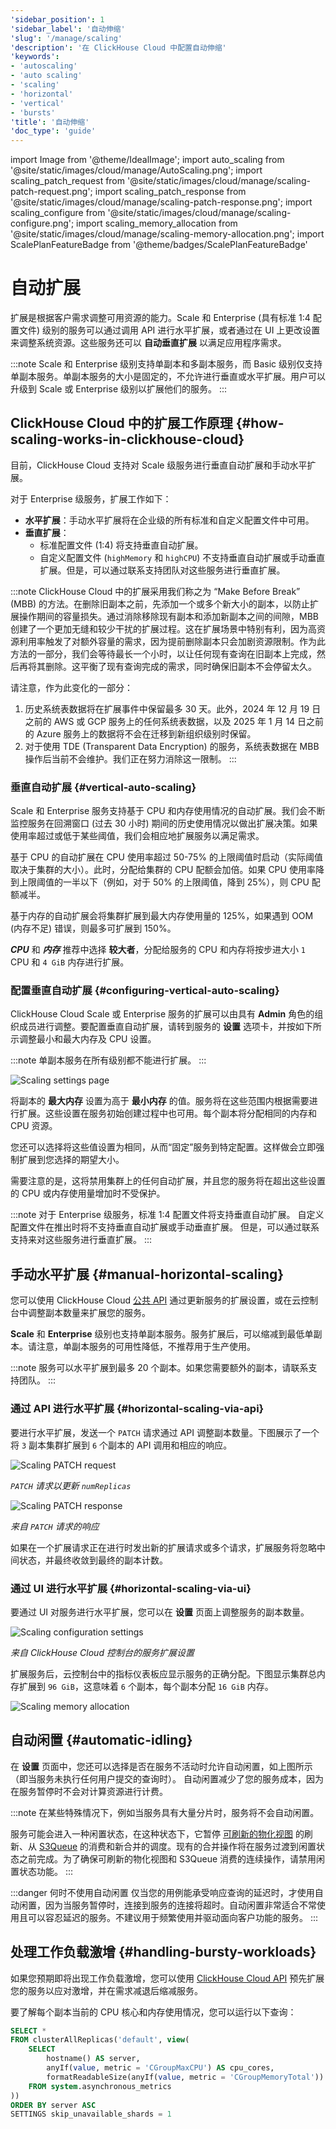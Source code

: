```yaml
---
'sidebar_position': 1
'sidebar_label': '自动伸缩'
'slug': '/manage/scaling'
'description': '在 ClickHouse Cloud 中配置自动伸缩'
'keywords':
- 'autoscaling'
- 'auto scaling'
- 'scaling'
- 'horizontal'
- 'vertical'
- 'bursts'
'title': '自动伸缩'
'doc_type': 'guide'
---
```


import Image from '@theme/IdealImage';
import auto_scaling from '@site/static/images/cloud/manage/AutoScaling.png';
import scaling_patch_request from '@site/static/images/cloud/manage/scaling-patch-request.png';
import scaling_patch_response from '@site/static/images/cloud/manage/scaling-patch-response.png';
import scaling_configure from '@site/static/images/cloud/manage/scaling-configure.png';
import scaling_memory_allocation from '@site/static/images/cloud/manage/scaling-memory-allocation.png';
import ScalePlanFeatureBadge from '@theme/badges/ScalePlanFeatureBadge'


# 自动扩展

扩展是根据客户需求调整可用资源的能力。Scale 和 Enterprise (具有标准 1:4 配置文件) 级别的服务可以通过调用 API 进行水平扩展，或者通过在 UI 上更改设置来调整系统资源。这些服务还可以 **自动垂直扩展** 以满足应用程序需求。

<ScalePlanFeatureBadge feature="自动垂直扩展"/>

:::note
Scale 和 Enterprise 级别支持单副本和多副本服务，而 Basic 级别仅支持单副本服务。单副本服务的大小是固定的，不允许进行垂直或水平扩展。用户可以升级到 Scale 或 Enterprise 级别以扩展他们的服务。
:::

## ClickHouse Cloud 中的扩展工作原理 {#how-scaling-works-in-clickhouse-cloud}

目前，ClickHouse Cloud 支持对 Scale 级服务进行垂直自动扩展和手动水平扩展。

对于 Enterprise 级服务，扩展工作如下：

- **水平扩展**：手动水平扩展将在企业级的所有标准和自定义配置文件中可用。
- **垂直扩展**：
  - 标准配置文件 (1:4) 将支持垂直自动扩展。
  - 自定义配置文件 (`highMemory` 和 `highCPU`) 不支持垂直自动扩展或手动垂直扩展。但是，可以通过联系支持团队对这些服务进行垂直扩展。

:::note
ClickHouse Cloud 中的扩展采用我们称之为 “Make Before Break” (MBB) 的方法。在删除旧副本之前，先添加一个或多个新大小的副本，以防止扩展操作期间的容量损失。通过消除移除现有副本和添加新副本之间的间隙，MBB 创建了一个更加无缝和较少干扰的扩展过程。这在扩展场景中特别有利，因为高资源利用率触发了对额外容量的需求，因为提前删除副本只会加剧资源限制。作为此方法的一部分，我们会等待最长一个小时，以让任何现有查询在旧副本上完成，然后再将其删除。这平衡了现有查询完成的需求，同时确保旧副本不会停留太久。

请注意，作为此变化的一部分：
1. 历史系统表数据将在扩展事件中保留最多 30 天。此外，2024 年 12 月 19 日之前的 AWS 或 GCP 服务上的任何系统表数据，以及 2025 年 1 月 14 日之前的 Azure 服务上的数据将不会在迁移到新组织级别时保留。
2. 对于使用 TDE (Transparent Data Encryption) 的服务，系统表数据在 MBB 操作后当前不会维护。我们正在努力消除这一限制。
:::

### 垂直自动扩展 {#vertical-auto-scaling}

<ScalePlanFeatureBadge feature="自动垂直扩展"/>

Scale 和 Enterprise 服务支持基于 CPU 和内存使用情况的自动扩展。我们会不断监控服务在回溯窗口 (过去 30 小时) 期间的历史使用情况以做出扩展决策。如果使用率超过或低于某些阈值，我们会相应地扩展服务以满足需求。

基于 CPU 的自动扩展在 CPU 使用率超过 50-75% 的上限阈值时启动（实际阈值取决于集群的大小）。此时，分配给集群的 CPU 配额会加倍。如果 CPU 使用率降到上限阈值的一半以下（例如，对于 50% 的上限阈值，降到 25%），则 CPU 配额减半。

基于内存的自动扩展会将集群扩展到最大内存使用量的 125%，如果遇到 OOM (内存不足) 错误，则最多可扩展到 150%。

***CPU*** 和 ***内存*** 推荐中选择 **较大者**，分配给服务的 CPU 和内存将按步进大小 `1` CPU 和 `4 GiB` 内存进行扩展。

### 配置垂直自动扩展 {#configuring-vertical-auto-scaling}

ClickHouse Cloud Scale 或 Enterprise 服务的扩展可以由具有 **Admin** 角色的组织成员进行调整。要配置垂直自动扩展，请转到服务的 **设置** 选项卡，并按如下所示调整最小和最大内存及 CPU 设置。

:::note
单副本服务在所有级别都不能进行扩展。
:::

<Image img={auto_scaling} size="lg" alt="Scaling settings page" border/>

将副本的 **最大内存** 设置为高于 **最小内存** 的值。服务将在这些范围内根据需要进行扩展。这些设置在服务初始创建过程中也可用。每个副本将分配相同的内存和 CPU 资源。

您还可以选择将这些值设置为相同，从而“固定”服务到特定配置。这样做会立即强制扩展到您选择的期望大小。

需要注意的是，这将禁用集群上的任何自动扩展，并且您的服务将在超出这些设置的 CPU 或内存使用量增加时不受保护。

:::note
对于 Enterprise 级服务，标准 1:4 配置文件将支持垂直自动扩展。
自定义配置文件在推出时将不支持垂直自动扩展或手动垂直扩展。
但是，可以通过联系支持来对这些服务进行垂直扩展。
:::

## 手动水平扩展 {#manual-horizontal-scaling}

<ScalePlanFeatureBadge feature="手动水平扩展"/>

您可以使用 ClickHouse Cloud [公共 API](https://clickhouse.com/docs/cloud/manage/api/swagger#/paths/~1v1~1organizations~1:organizationId~1services~1:serviceId~1scaling/patch) 通过更新服务的扩展设置，或在云控制台中调整副本数量来扩展您的服务。

**Scale** 和 **Enterprise** 级别也支持单副本服务。服务扩展后，可以缩减到最低单副本。请注意，单副本服务的可用性降低，不推荐用于生产使用。

:::note
服务可以水平扩展到最多 20 个副本。如果您需要额外的副本，请联系支持团队。
:::

### 通过 API 进行水平扩展 {#horizontal-scaling-via-api}

要进行水平扩展，发送一个 `PATCH` 请求通过 API 调整副本数量。下图展示了一个将 `3` 副本集群扩展到 `6` 个副本的 API 调用和相应的响应。

<Image img={scaling_patch_request} size="lg" alt="Scaling PATCH request" border/>

*`PATCH` 请求以更新 `numReplicas`*

<Image img={scaling_patch_response} size="md" alt="Scaling PATCH response" border/>

*来自 `PATCH` 请求的响应*

如果在一个扩展请求正在进行时发出新的扩展请求或多个请求，扩展服务将忽略中间状态，并最终收敛到最终的副本计数。

### 通过 UI 进行水平扩展 {#horizontal-scaling-via-ui}

要通过 UI 对服务进行水平扩展，您可以在 **设置** 页面上调整服务的副本数量。

<Image img={scaling_configure} size="md" alt="Scaling configuration settings" border/>

*来自 ClickHouse Cloud 控制台的服务扩展设置*

扩展服务后，云控制台中的指标仪表板应显示服务的正确分配。下图显示集群总内存扩展到 `96 GiB`，这意味着 `6` 个副本，每个副本分配 `16 GiB` 内存。

<Image img={scaling_memory_allocation} size="md" alt="Scaling memory allocation" border />

## 自动闲置 {#automatic-idling}
在 **设置** 页面中，您还可以选择是否在服务不活动时允许自动闲置，如上图所示（即当服务未执行任何用户提交的查询时）。 自动闲置减少了您的服务成本，因为在服务暂停时不会对计算资源进行计费。

:::note
在某些特殊情况下，例如当服务具有大量分片时，服务将不会自动闲置。

服务可能会进入一种闲置状态，在这种状态下，它暂停 [可刷新的物化视图](/materialized-view/refreshable-materialized-view) 的刷新、从 [S3Queue](/engines/table-engines/integrations/s3queue) 的消费和新合并的调度。现有的合并操作将在服务过渡到闲置状态之前完成。为了确保可刷新的物化视图和 S3Queue 消费的连续操作，请禁用闲置状态功能。
:::

:::danger 何时不使用自动闲置
仅当您的用例能承受响应查询的延迟时，才使用自动闲置，因为当服务暂停时，连接到服务的连接将超时。自动闲置非常适合不常使用且可以容忍延迟的服务。不建议用于频繁使用并驱动面向客户功能的服务。
:::

## 处理工作负载激增 {#handling-bursty-workloads}

如果您预期即将出现工作负载激增，您可以使用 [ClickHouse Cloud API](/cloud/manage/api/api-overview) 预先扩展您的服务以应对激增，并在需求减退后缩减服务。

要了解每个副本当前的 CPU 核心和内存使用情况，您可以运行以下查询：

```sql
SELECT *
FROM clusterAllReplicas('default', view(
    SELECT
        hostname() AS server,
        anyIf(value, metric = 'CGroupMaxCPU') AS cpu_cores,
        formatReadableSize(anyIf(value, metric = 'CGroupMemoryTotal')) AS memory
    FROM system.asynchronous_metrics
))
ORDER BY server ASC
SETTINGS skip_unavailable_shards = 1
```
